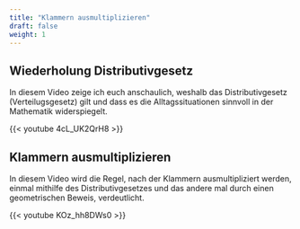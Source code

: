 ```yaml
---
title: "Klammern ausmultiplizieren"
draft: false
weight: 1
---
```


## Wiederholung Distributivgesetz
In diesem Video zeige ich euch anschaulich, weshalb das Distributivgesetz (Verteilugsgesetz) gilt und dass es die Alltagssituationen sinnvoll in der Mathematik widerspiegelt.

{{< youtube 4cL_UK2QrH8 >}}

## Klammern ausmultiplizieren
In diesem Video wird die Regel, nach der Klammern ausmultipliziert werden, einmal mithilfe des Distributivgesetzes und das andere mal durch einen geometrischen Beweis, verdeutlicht.

{{< youtube KOz_hh8DWs0 >}}